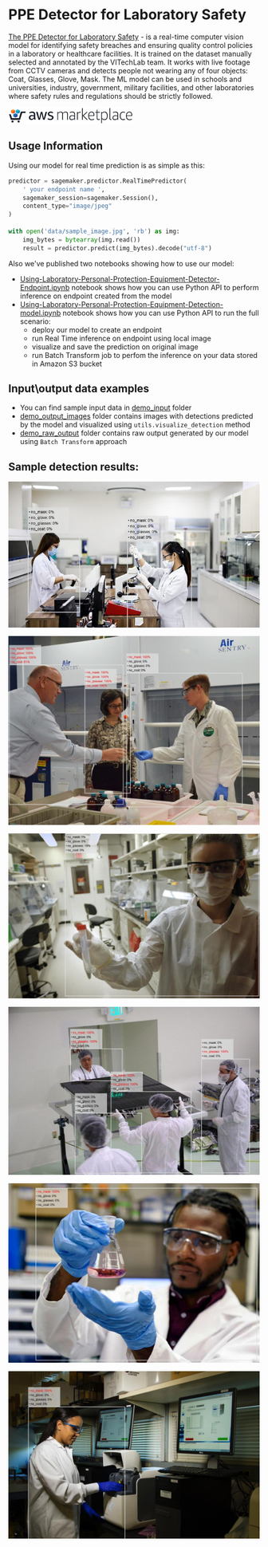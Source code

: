 # PPE Detector for Laboratory Safety
[The PPE Detector for Laboratory Safety](https://aws.amazon.com/marketplace/pp/prodview-b53upp27dnmzq) - is a real-time computer vision model for identifying safety breaches and ensuring quality control policies in a laboratory or healthcare facilities. It is trained on the dataset manually selected and annotated by the VITechLab team. It works with live footage from CCTV cameras and detects people not wearing any of four objects: Coat, Glasses, Glove, Mask. The ML model can be used in schools and universities, industry, government, military facilities, and other laboratories where safety rules and regulations should be strictly followed.

[![AWS Marketplace](AWS-Marketplace.png)](https://aws.amazon.com/marketplace/pp/prodview-b53upp27dnmzq)

## Usage Information

Using our model for real time prediction is as simple as this:

```python
predictor = sagemaker.predictor.RealTimePredictor(
    ' your endpoint name ',
    sagemaker_session=sagemaker.Session(),
    content_type="image/jpeg"
)

with open('data/sample_image.jpg', 'rb') as img:
    img_bytes = bytearray(img.read())
    result = predictor.predict(img_bytes).decode("utf-8")
```

Also we've published two notebooks showing how to use our model:
* [Using-Laboratory-Personal-Protection-Equipment-Detector-Endpoint.ipynb](Using-Laboratory-Personal-Protection-Equipment-Detector-Endpoint.ipynb) notebook shows how you can use Python API to perform inference on endpoint created from the model
* [Using-Laboratory-Personal-Protection-Equipment-Detection-model.ipynb](Using-Laboratory-Personal-Protection-Equipment-Detection-model.ipynb) notebook shows how you can use Python API to run the full scenario:
    * deploy our model to create an endpoint
    * run Real Time inference on endpoint using local image
    * visualize  and save the prediction on original image
    * run Batch Transform job to perfom the inference on your data stored in Amazon S3 bucket

## Input\output data examples

* You can find sample input data in [demo_input](sample_data/demo_input) folder
* [demo_output_images](sample_data/demo_output_images) folder contains images with detections predicted by the model and visualized using `utils.visualize_detection` method
* [demo_raw_output](sample_data/demo_raw_output) folder contains raw output generated by our model using `Batch Transform` approach

## Sample detection results:

![PPE Detector for Laboratory Safety output example](sample_data/demo_output_images/image1.jpg?raw=true)

![PPE Detector for Laboratory Safety output example](sample_data/demo_output_images/image2.jpg?raw=true)

![PPE Detector for Laboratory Safety output example](sample_data/demo_output_images/image3.jpg?raw=true)

![PPE Detector for Laboratory Safety output example](sample_data/demo_output_images/image4.jpg?raw=true)

![PPE Detector for Laboratory Safety output example](sample_data/demo_output_images/image5.jpg?raw=true)

![PPE Detector for Laboratory Safety output example](sample_data/demo_output_images/image7.jpg?raw=true)
